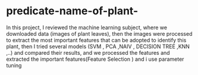 # predicate-name-of-plant-
In this project, I reviewed the machine learning subject, where we downloaded data (images of plant leaves),
then the images were processed to extract the most important features that can be adopted to identify this plant, 
then I tried several models (SVM , PCA ,NAIV , DECISION TREE ,KNN ,..) and compared their results, and we processed the features and extracted the important features(Feature Selection
)
and i use parameter tuning
